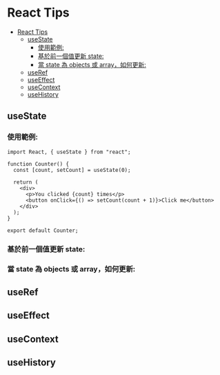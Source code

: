 # React Tips

- [React Tips](#react-tips)
  - [useState](#usestate)
    - [使用範例:](#使用範例)
    - [基於前一個值更新 state:](#基於前一個值更新-state)
    - [當 state 為 objects 或 array，如何更新:](#當-state-為-objects-或-array如何更新)
  - [useRef](#useref)
  - [useEffect](#useeffect)
  - [useContext](#usecontext)
  - [useHistory](#usehistory)

## useState

### 使用範例:

```tsx
import React, { useState } from "react";

function Counter() {
  const [count, setCount] = useState(0);

  return (
    <div>
      <p>You clicked {count} times</p>
      <button onClick={() => setCount(count + 1)}>Click me</button>
    </div>
  );
}

export default Counter;
```

### 基於前一個值更新 state:

### 當 state 為 objects 或 array，如何更新:

## useRef

## useEffect

## useContext

## useHistory
